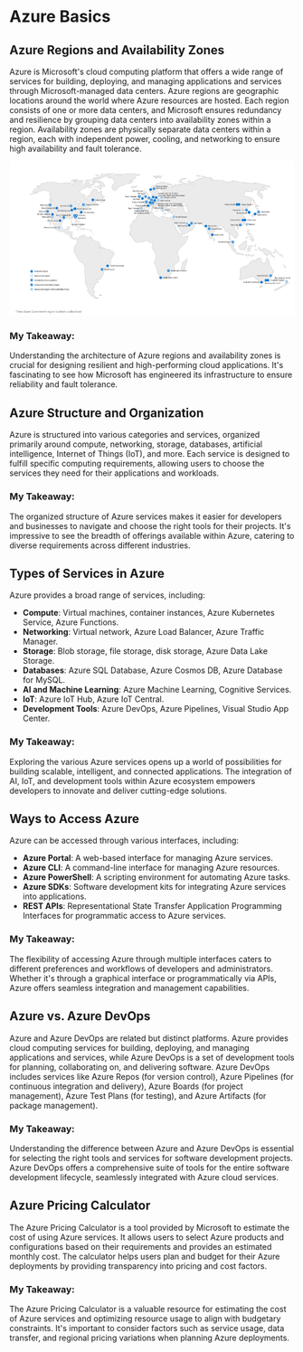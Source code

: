 # Azure Basics

## Azure Regions and Availability Zones

Azure is Microsoft's cloud computing platform that offers a wide range of services for building, deploying, and managing applications and services through Microsoft-managed data centers. Azure regions are geographic locations around the world where Azure resources are hosted. Each region consists of one or more data centers, and Microsoft ensures redundancy and resilience by grouping data centers into availability zones within a region. Availability zones are physically separate data centers within a region, each with independent power, cooling, and networking to ensure high availability and fault tolerance.

![Azure Regions and Availability Zones](/images/azure_regions.png)

### My Takeaway:
Understanding the architecture of Azure regions and availability zones is crucial for designing resilient and high-performing cloud applications. It's fascinating to see how Microsoft has engineered its infrastructure to ensure reliability and fault tolerance.

## Azure Structure and Organization

Azure is structured into various categories and services, organized primarily around compute, networking, storage, databases, artificial intelligence, Internet of Things (IoT), and more. Each service is designed to fulfill specific computing requirements, allowing users to choose the services they need for their applications and workloads.

### My Takeaway:
The organized structure of Azure services makes it easier for developers and businesses to navigate and choose the right tools for their projects. It's impressive to see the breadth of offerings available within Azure, catering to diverse requirements across different industries.

## Types of Services in Azure

Azure provides a broad range of services, including:

- **Compute**: Virtual machines, container instances, Azure Kubernetes Service, Azure Functions.
- **Networking**: Virtual network, Azure Load Balancer, Azure Traffic Manager.
- **Storage**: Blob storage, file storage, disk storage, Azure Data Lake Storage.
- **Databases**: Azure SQL Database, Azure Cosmos DB, Azure Database for MySQL.
- **AI and Machine Learning**: Azure Machine Learning, Cognitive Services.
- **IoT**: Azure IoT Hub, Azure IoT Central.
- **Development Tools**: Azure DevOps, Azure Pipelines, Visual Studio App Center.

### My Takeaway:
Exploring the various Azure services opens up a world of possibilities for building scalable, intelligent, and connected applications. The integration of AI, IoT, and development tools within Azure ecosystem empowers developers to innovate and deliver cutting-edge solutions.

## Ways to Access Azure

Azure can be accessed through various interfaces, including:

- **Azure Portal**: A web-based interface for managing Azure services.
- **Azure CLI**: A command-line interface for managing Azure resources.
- **Azure PowerShell**: A scripting environment for automating Azure tasks.
- **Azure SDKs**: Software development kits for integrating Azure services into applications.
- **REST APIs**: Representational State Transfer Application Programming Interfaces for programmatic access to Azure services.

### My Takeaway:
The flexibility of accessing Azure through multiple interfaces caters to different preferences and workflows of developers and administrators. Whether it's through a graphical interface or programmatically via APIs, Azure offers seamless integration and management capabilities.

## Azure vs. Azure DevOps

Azure and Azure DevOps are related but distinct platforms. Azure provides cloud computing services for building, deploying, and managing applications and services, while Azure DevOps is a set of development tools for planning, collaborating on, and delivering software. Azure DevOps includes services like Azure Repos (for version control), Azure Pipelines (for continuous integration and delivery), Azure Boards (for project management), Azure Test Plans (for testing), and Azure Artifacts (for package management).

### My Takeaway:
Understanding the difference between Azure and Azure DevOps is essential for selecting the right tools and services for software development projects. Azure DevOps offers a comprehensive suite of tools for the entire software development lifecycle, seamlessly integrated with Azure cloud services.

## Azure Pricing Calculator

The Azure Pricing Calculator is a tool provided by Microsoft to estimate the cost of using Azure services. It allows users to select Azure products and configurations based on their requirements and provides an estimated monthly cost. The calculator helps users plan and budget for their Azure deployments by providing transparency into pricing and cost factors.

### My Takeaway:
The Azure Pricing Calculator is a valuable resource for estimating the cost of Azure services and optimizing resource usage to align with budgetary constraints. It's important to consider factors such as service usage, data transfer, and regional pricing variations when planning Azure deployments.
